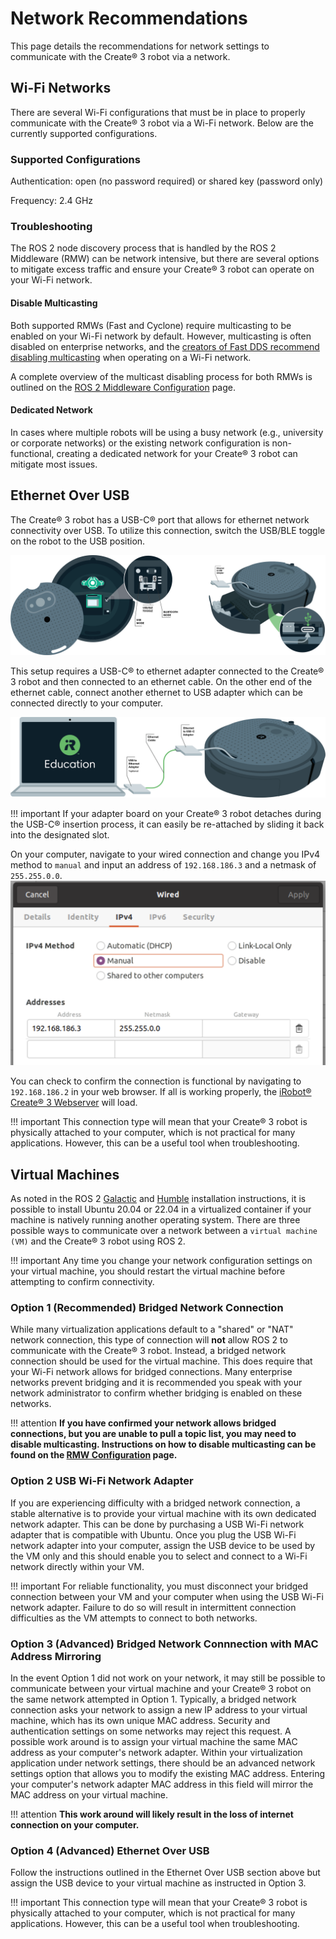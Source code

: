 # Network Recommendations
This page details the recommendations for network settings to communicate with the Create® 3 robot via a network. 


## Wi-Fi Networks
There are several Wi-Fi configurations that must be in place to properly communicate with the Create® 3 robot via a Wi-Fi network. 
Below are the currently supported configurations. 

### Supported Configurations
Authentication: open (no password required) or shared key (password only) 

Frequency: 2.4 GHz

### Troubleshooting
The ROS 2 node discovery process that is handled by the ROS 2 Middleware (RMW) can be network intensive, but there are several options to mitigate excess traffic and ensure your Create® 3 robot can operate on your Wi-Fi network. 

#### Disable Multicasting
Both supported RMWs (Fast and Cyclone) require multicasting to be enabled on your Wi-Fi network by default. 
However, multicasting is often disabled on enterprise networks, and the [creators of Fast DDS recommend disabling multicasting](https://fast-dds.docs.eprosima.com/en/latest/fastdds/use_cases/well_known_deployments/well_known_deployments.html) when operating on a Wi-Fi network.   

A complete overview of the multicast disabling process for both RMWs is outlined on the [ROS 2 Middleware Configuration](../xml-config) page. 

#### Dedicated Network
In cases where multiple robots will be using a busy network (e.g., university or corporate networks) or the existing network configuration is non-functional, creating a dedicated network for your Create® 3 robot can mitigate most issues. 

## Ethernet Over USB
The Create® 3 robot has a USB-C® port that allows for ethernet network connectivity over USB.
To utilize this connection, switch the USB/BLE toggle on the robot to the USB position. 

![Ethernet Over USB Setup Steps 1-2](data/ethoverusb_step1-2.png "Ethernet Over USB Steps 1-2")

This setup requires a USB-C® to ethernet adapter connected to the Create® 3 robot and then connected to an ethernet cable. 
On the other end of the ethernet cable, connect another ethernet to USB adapter which can be connected directly to your computer. 

![Ethernet Over USB Setup Step 3](data/ethoverusb_step3.png "Ethernet Over USB Step 3")

!!! important
    If your adapter board on your Create® 3 robot detaches during the USB-C® insertion process, it can easily be re-attached by sliding it back into the designated slot. 

On your computer, navigate to your wired connection and change you IPv4 method to `manual` and input an address of `192.168.186.3` and a netmask of `255.255.0.0`. 
![Ethernet Over USB Network Configuration](data/ethoverusb.png "Ethernet Over USB Configuration")

You can check to confirm the connection is functional by navigating to `192.168.186.2` in your web browser. If all is working properly, the [iRobot® Create® 3 Webserver](https://iroboteducation.github.io/create3_docs/webserver/overview/) will load. 

!!! important
    This connection type will mean that your Create® 3 robot is physically attached to your computer, which is not practical for many applications. 
    However, this can be a useful tool when troubleshooting. 

## Virtual Machines
As noted in the ROS 2 [Galactic](../ubuntu2004) and [Humble](../ubuntu2204) installation instructions, it is possible to install Ubuntu 20.04 or 22.04 in a virtualized container if your machine is natively running another operating system. 
There are three possible ways to communicate over a network between a `virtual machine (VM)` and the Create® 3 robot using ROS 2. 

!!! important
    Any time you change your network configuration settings on your virtual machine, you should restart the virtual machine before attempting to confirm connectivity.

### Option 1 (Recommended) Bridged Network Connection
While many virtualization applications default to a "shared" or "NAT" network connection, this type of connection will **not** allow ROS 2 to communicate with the Create® 3 robot. 
Instead, a bridged network connection should be used for the virtual machine. This does require that your Wi-Fi network allows for bridged connections. 
Many enterprise networks prevent bridging and it is recommended you speak with your network administrator to confirm whether bridging is enabled on these networks. 

!!! attention
    **If you have confirmed your network allows bridged connections, but you are unable to pull a topic list, you may need to disable multicasting. Instructions on how to disable multicasting can be found on the [RMW Configuration](../xml-config) page.**

### Option 2 USB Wi-Fi Network Adapter
If you are experiencing difficulty with a bridged network connection, a stable alternative is to provide your virtual machine with its own dedicated network adapter. 
This can be done by purchasing a USB Wi-Fi network adapter that is compatible with Ubuntu. 
Once you plug the USB Wi-Fi network adapter into your computer, assign the USB device to be used by the VM only and this should enable you to select and connect to a Wi-Fi network directly within your VM.

!!! important
    For reliable functionality, you must disconnect your bridged connection between your VM and your computer when using the USB Wi-Fi network adapter. 
    Failure to do so will result in intermittent connection difficulties as the VM attempts to connect to both networks. 

### Option 3 (Advanced) Bridged Network Connnection with MAC Address Mirroring
In the event Option 1 did not work on your network, it may still be possible to communicate between your virtual machine and your Create® 3 robot on the same network attempted in Option 1. 
Typically, a bridged network connection asks your network to assign a new IP address to your virtual machine, which has its own unique MAC address. 
Security and authentication settings on some networks may reject this request. 
A possible work around is to assign your virtual machine the same MAC address as your computer's network adapter. 
Within your virtualization application under network settings, there should be an advanced network settings option that allows you to modify the existing MAC address. 
Entering your computer's network adapter MAC address in this field will mirror the MAC address on your virtual machine. 

!!! attention
    **This work around will likely result in the loss of internet connection on your computer.**

### Option 4 (Advanced) Ethernet Over USB
Follow the instructions outlined in the Ethernet Over USB section above but assign the USB device to your virtual machine as instructed in Option 3. 

!!! important
    This connection type will mean that your Create® 3 robot is physically attached to your computer, which is not practical for many applications. 
    However, this can be a useful tool when troubleshooting. 


